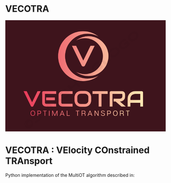# VECOTRA 
<p align="center">
<img src ="./images/repo_logo.png"><br>
</p>

# VECOTRA : VElocity COnstrained TRAnsport

Python implementation of the MultiOT algorithm described in:
